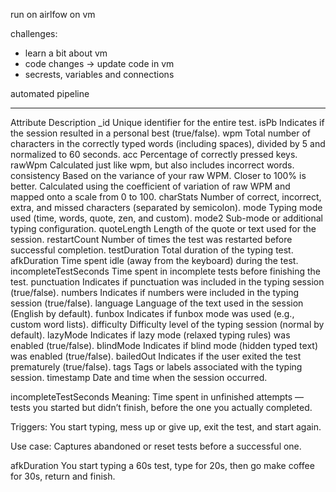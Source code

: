 run on airlfow on vm

challenges:
- learn a bit about vm 
- code changes -> update code in vm
- secrests, variables and connections

automated pipeline














-------------------------

Attribute	Description
_id	Unique identifier for the entire test.
isPb	Indicates if the session resulted in a personal best (true/false).
wpm	Total number of characters in the correctly typed words (including spaces), divided by 5 and normalized to 60 seconds.
acc	Percentage of correctly pressed keys.
rawWpm	Calculated just like wpm, but also includes incorrect words.
consistency	Based on the variance of your raw WPM. Closer to 100% is better. Calculated using the coefficient of variation of raw WPM and mapped onto a scale from 0 to 100.
charStats	Number of correct, incorrect, extra, and missed characters (separated by semicolon).
mode	Typing mode used (time, words, quote, zen, and custom).
mode2	Sub-mode or additional typing configuration.
quoteLength	Length of the quote or text used for the session.
restartCount	Number of times the test was restarted before successful completion.
testDuration	Total duration of the typing test.
afkDuration	Time spent idle (away from the keyboard) during the test.
incompleteTestSeconds	Time spent in incomplete tests before finishing the test.
punctuation	Indicates if punctuation was included in the typing session (true/false).
numbers	Indicates if numbers were included in the typing session (true/false).
language	Language of the text used in the session (English by default).
funbox	Indicates if funbox mode was used (e.g., custom word lists).
difficulty	Difficulty level of the typing session (normal by default).
lazyMode	Indicates if lazy mode (relaxed typing rules) was enabled (true/false).
blindMode	Indicates if blind mode (hidden typed text) was enabled (true/false).
bailedOut	Indicates if the user exited the test prematurely (true/false).
tags	Tags or labels associated with the typing session.
timestamp	Date and time when the session occurred.


 incompleteTestSeconds
Meaning: Time spent in unfinished attempts — tests you started but didn’t finish, before the one you actually completed.

Triggers: You start typing, mess up or give up, exit the test, and start again.

Use case: Captures abandoned or reset tests before a successful one.

afkDuration
You start typing a 60s test, type for 20s, then go make coffee for 30s, return and finish.